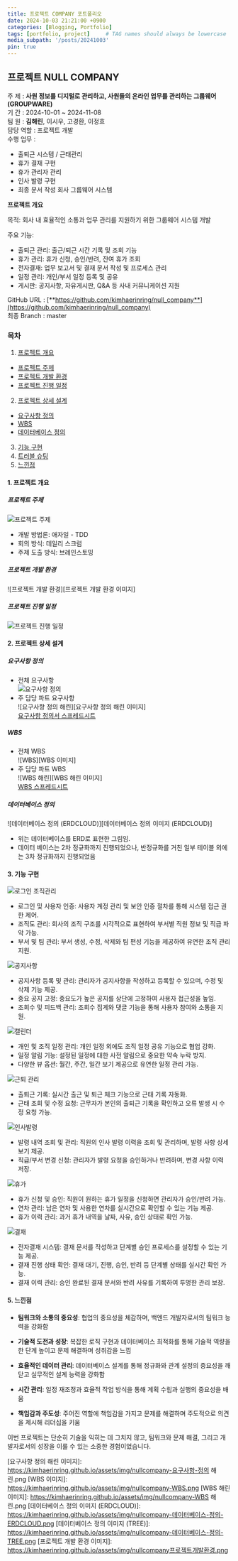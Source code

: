 ```yaml
---
title: 프로젝트 COMPANY 포트폴리오
date: 2024-10-03 21:21:00 +0900
categories: [Blogging, Portfolio]
tags: [portfolio, project]     # TAG names should always be lowercase
media_subpath: '/posts/20241003'
pin: true
---
```


## 프로젝트 NULL COMPANY

주 제 : **사원 정보를 디지털로 관리하고, 사원들의 온라인 업무를 관리하는 그룹웨어(GROUPWARE)**  
기 간 : 2024-10-01 ~ 2024-11-08  
팀 원 : **김해린**, 이시우, 고경환, 이정효  
담당 역할 : 프로젝트 개발  
수행 업무 :  
  - 출퇴근 시스템 / 근태관리
  - 휴가 결재 구현
  - 휴가 관리자 관리
  - 인사 발령 구현
  - 최종 문서 작성
  회사 그룹웨어 시스템

**프로젝트 개요**

목적: 회사 내 효율적인 소통과 업무 관리를 지원하기 위한 그룹웨어 시스템 개발

주요 기능:
- 출퇴근 관리: 출근/퇴근 시간 기록 및 조회 기능
- 휴가 관리: 휴가 신청, 승인/반려, 잔여 휴가 조회
- 전자결재: 업무 보고서 및 결재 문서 작성 및 프로세스 관리
- 일정 관리: 개인/부서 일정 등록 및 공유
- 게시판: 공지사항, 자유게시판, Q&A 등 사내 커뮤니케이션 지원


GitHub URL : [**https://github.com/kimhaerinring/null_company**](https://github.com/kimhaerinring/null_company)  
최종 Branch : master  

### **목차**

1. [프로젝트 개요][프로젝트 개요 링크]
 * [프로젝트 주제][프로젝트 주제 링크]
 * [프로젝트 개발 환경][프로젝트 개발 환경 링크]
 * [프로젝트 진행 일정][프로젝트 진행 일정 링크]
2. [프로젝트 상세 설계][프로젝트 상세 설계 링크]
 * [요구사항 정의][요구사항 정의 링크]
 * [WBS][WBS 링크]
 * [데이터베이스 정의][데이터베이스 정의 링크]
3. [기능 구현][기능 구현 링크]
4. [트러블 슈팅][트러블 슈팅 링크]
5. [느낀점][느낀점 링크]

#### **1. 프로젝트 개요**

##### **프로젝트 주제**
![프로젝트 주제][프로젝트 주제 이미지]   
 - 개발 방법론: 애자일 - TDD  
 - 회의 방식: 데일리 스크럼  
 - 주제 도출 방식: 브레인스토밍  

##### **프로젝트 개발 환경**
![프로젝트 개발 환경][프로젝트 개발 환경 이미지]   
   
##### **프로젝트 진행 일정**
![프로젝트 진행 일정][프로젝트 진행 일정 이미지]   
   
#### **2. 프로젝트 상세 설계**

##### **요구사항 정의**
 - 전체 요구사항  
![요구사항 정의][요구사항 정의 이미지]  
 - 주 담당 파트 요구사항  
![요구사항 정의 해린][요구사항 정의 해린 이미지]  
[요구사항 정의서 스프레드시트][요구사항 정의서 스프레드시트 링크]  
  
##### **WBS**
 - 전체 WBS  
![WBS][WBS 이미지]  
 - 주 담당 파트 WBS  
![WBS 해린][WBS 해린 이미지]  
[WBS 스프레드시트][WBS 스프레드시트 링크]  
   
##### **데이터베이스 정의**
![데이터베이스 정의 (ERDCLOUD)][데이터베이스 정의 이미지 (ERDCLOUD)]  
 - 위는 데이터베이스를 ERD로 표현한 그림임.  
 - 데이터 베이스는 2차 정규화까지 진행되었으나, 반정규화를 거친 일부 테이블 외에는 3차 정규화까지 진행되었음   
   
#### **3. 기능 구현**

![로그인 조직관리][로그인 조직관리]  
 - 로그인 및 사용자 인증: 사용자 계정 관리 및 보안 인증 절차를 통해 시스템 접근 권한 제어.
 - 조직도 관리: 회사의 조직 구조를 시각적으로 표현하여 부서별 직원 정보 및 직급 파악 가능.
 - 부서 및 팀 관리: 부서 생성, 수정, 삭제와 팀 편성 기능을 제공하여 유연한 조직 관리 지원.

    
![공지사항][공지사항]  
 - 공지사항 등록 및 관리: 관리자가 공지사항을 작성하고 등록할 수 있으며, 수정 및 삭제 기능 제공.
 - 중요 공지 고정: 중요도가 높은 공지를 상단에 고정하여 사용자 접근성을 높임.
 - 조회수 및 피드백 관리: 조회수 집계와 댓글 기능을 통해 사용자 참여와 소통을 지원.   
   
![캘린더][캘린더]  
 - 개인 및 조직 일정 관리: 개인 일정 외에도 조직 일정 공유 기능으로 협업 강화.
 - 일정 알림 기능: 설정된 일정에 대한 사전 알림으로 중요한 약속 누락 방지.
 - 다양한 뷰 옵션: 월간, 주간, 일간 보기 제공으로 유연한 일정 관리 가능.   
   
![근퇴 관리][근퇴 관리]  
 - 출퇴근 기록: 실시간 출근 및 퇴근 체크 기능으로 근태 기록 자동화.
 - 근태 조회 및 수정 요청: 근무자가 본인의 출퇴근 기록을 확인하고 오류 발생 시 수정 요청 가능.
  
   
![인사발령][인사발령]  
 - 발령 내역 조회 및 관리: 직원의 인사 발령 이력을 조회 및 관리하며, 발령 사항 상세 보기 제공.
 - 직급/부서 변경 신청: 관리자가 발령 요청을 승인하거나 반려하며, 변경 사항 이력 저장.
 
   
![휴가][휴가]  
 - 휴가 신청 및 승인: 직원이 원하는 휴가 일정을 신청하면 관리자가 승인/반려 가능.
 - 연차 관리: 남은 연차 및 사용한 연차를 실시간으로 확인할 수 있는 기능 제공.
 - 휴가 이력 관리: 과거 휴가 내역을 날짜, 사유, 승인 상태로 확인 가능.   
   
![결재][결재]  
 - 전자결재 시스템: 결재 문서를 작성하고 단계별 승인 프로세스를 설정할 수 있는 기능 제공.
 - 결재 진행 상태 확인: 결재 대기, 진행, 승인, 반려 등 단계별 상태를 실시간 확인 가능.
 - 결재 이력 관리: 승인 완료된 결재 문서와 반려 사유를 기록하여 투명한 관리 보장.
   
<!-- #### **4. 트러블 슈팅**
 * 게시글의 순서가 매번 다르게 로딩되는 문제가 발생함  
   - fetch 기능을 활용해 비동기식으로 리스트를 불러오는 도중 발생한 문제임을 파악함  
   - fetch구문을 async 함수 내부에 위치시키고, await를 사용하여 순서대로 게시글이 로딩되게 처리함  
  
 * 썸머노트 위지위그에디터 구현시 게시글 작성시 게시글 내용(텍스트) 작성 란에 이미지를 드래그 드랍하여 입력할 수 있는 문제 발생  
   - 썸머노트에서 제공하는 이미지 삽입 이벤트를 활용하여 이미지 삽입 이벤트 발생시 해당 이벤트를 중지하도록 처리함  
  
 * 모달 내부 지도 출력시 지도 이미지가 불러와지지 않는 문제가 발생함  
   - 카카오 지도 API에서 제공하는 모달 버튼에 이벤트를 부여하여 문제를 해결하고자 하였으나 모달이 화면에 출력되는데에 시간 지연이 존재하여 해당 방법만으로는 해결에 어려움이 있었음  
   - 자바스크립트의 MutaionObserver 기능을 활용하여 모달창의 display 속성이 바뀔 때 relayout 함수가 호출되도록 개선하여 문제를 해결함  
  
 * 게시글 리스트 정렬 방식 변경시 html 소스 코드 상에는 객체가 존재하나 화면상에 출력되지 않는 문제가 발생함  
   - 리스트 로딩시 애니메이션 등은 외부 템플릿의 css, js를 사용하였는데, 한번 배치된 리스트를 재배치할수 없게 설계되어있음을 확인함   
   - 로딩 애니메이션 및 스타일 등을 담당하는 css, js 코드를 분석하여 동일한 기능을 하는 코드를 재작성하여 문제를 해결함   
   -->
#### **5. 느낀점**

 * **팀워크와 소통의 중요성**: 협업의 중요성을 체감하며, 백엔드 개발자로서의 팀워크 능력을 강화함  

 * **기술적 도전과 성장**: 복잡한 로직 구현과 데이터베이스 최적화를 통해 기술적 역량을 한 단계 높이고 문제 해결하며 성취감을 느낌  

 * **효율적인 데이터 관리**: 데이터베이스 설계를 통해 정규화와 관계 설정의 중요성을 깨닫고 실무적인 설계 능력을 강화함  

 * **시간 관리**: 일정 재조정과 효율적 작업 방식을 통해 계획 수립과 실행의 중요성을 배움 

 * **책임감과 주도성**: 주어진 역할에 책임감을 가지고 문제를 해결하며 주도적으로 의견을 제시해 리더십을 키움  

이번 프로젝트는 단순히 기술을 익히는 데 그치지 않고, 팀워크와 문제 해결, 그리고 개발자로서의 성장을 이룰 수 있는 소중한 경험이었습니다. 

[프로젝트 개요 링크]: https://kimhaerinring.github.io/posts/%ED%94%84%EB%A1%9C%EC%A0%9D%ED%8A%B8-COMPANY-%ED%8F%AC%ED%8A%B8%ED%8F%B4%EB%A6%AC%EC%98%A4/#1-%ED%94%84%EB%A1%9C%EC%A0%9D%ED%8A%B8-%EA%B0%9C%EC%9A%94
[프로젝트 주제 링크]: https://kimhaerinring.github.io/posts/%ED%94%84%EB%A1%9C%EC%A0%9D%ED%8A%B8-COMPANY-%ED%8F%AC%ED%8A%B8%ED%8F%B4%EB%A6%AC%EC%98%A4/#%ED%94%84%EB%A1%9C%EC%A0%9D%ED%8A%B8-%EC%A3%BC%EC%A0%9C
[프로젝트 진행 일정 링크]: https://kimhaerinring.github.io/posts/%ED%94%84%EB%A1%9C%EC%A0%9D%ED%8A%B8-COMPANY-%ED%8F%AC%ED%8A%B8%ED%8F%B4%EB%A6%AC%EC%98%A4/#%ED%94%84%EB%A1%9C%EC%A0%9D%ED%8A%B8-%EC%A7%84%ED%96%89-%EC%9D%BC%EC%A0%95
[프로젝트 상세 설계 링크]: https://kimhaerinring.github.io/posts/%ED%94%84%EB%A1%9C%EC%A0%9D%ED%8A%B8-COMPANY-%ED%8F%AC%ED%8A%B8%ED%8F%B4%EB%A6%AC%EC%98%A4/#2-%ED%94%84%EB%A1%9C%EC%A0%9D%ED%8A%B8-%EC%83%81%EC%84%B8-%EC%84%A4%EA%B3%84
[요구사항 정의 링크]: https://kimhaerinring.github.io/posts/%ED%94%84%EB%A1%9C%EC%A0%9D%ED%8A%B8-COMPANY-%ED%8F%AC%ED%8A%B8%ED%8F%B4%EB%A6%AC%EC%98%A4/#%EC%9A%94%EA%B5%AC%EC%82%AC%ED%95%AD-%EC%A0%95%EC%9D%98
[WBS 링크]: https://kimhaerinring.github.io/%ED%94%84%EB%A1%9C%EC%A0%9D%ED%8A%B8-COMPANY-%ED%8F%AC%ED%8A%B8%ED%8F%B4%EB%A6%AC%EC%98%A4/#wbs
[ERDCLOUD 링크]: https://www.erdcloud.com/d/6xv5D2FfbDApxrQHz  
[데이터베이스 정의 링크]: https://kimhaerinring.github.io/posts/%ED%94%84%EB%A1%9C%EC%A0%9D%ED%8A%B8-COMPANY-%ED%8F%AC%ED%8A%B8%ED%8F%B4%EB%A6%AC%EC%98%A4/#%EB%8D%B0%EC%9D%B4%ED%84%B0%EB%B2%A0%EC%9D%B4%EC%8A%A4-%EC%A0%95%EC%9D%98
[프로젝트 개발 환경 링크]: https://kimhaerinring.github.io/posts/%ED%94%84%EB%A1%9C%EC%A0%9D%ED%8A%B8-COMPANY-%ED%8F%AC%ED%8A%B8%ED%8F%B4%EB%A6%AC%EC%98%A4/#%ED%94%84%EB%A1%9C%EC%A0%9D%ED%8A%B8-%EA%B0%9C%EB%B0%9C-%ED%99%98%EA%B2%BD
[기능 구현 링크]: https://kimhaerinring.github.io/posts/%ED%94%84%EB%A1%9C%EC%A0%9D%ED%8A%B8-COMPANY-%ED%8F%AC%ED%8A%B8%ED%8F%B4%EB%A6%AC%EC%98%A4/#3-%EA%B8%B0%EB%8A%A5-%EA%B5%AC%ED%98%84
[트러블 슈팅 링크]: https://kimhaerinring.github.io/posts/%ED%94%84%EB%A1%9C%EC%A0%9D%ED%8A%B8-COMPANY-%ED%8F%AC%ED%8A%B8%ED%8F%B4%EB%A6%AC%EC%98%A4/#4-%ED%8A%B8%EB%9F%AC%EB%B8%94-%EC%8A%88%ED%8C%85
[느낀점 링크]: https://kimhaerinring.github.io/%ED%94%84%EB%A1%9C%EC%A0%9D%ED%8A%B8-COMPANY-%ED%8F%AC%ED%8A%B8%ED%8F%B4%EB%A6%AC%EC%98%A4/#5-%EB%8A%90%EB%82%80%EC%A0%90

[요구사항 정의서 스프레드시트 링크]: https://docs.google.com/spreadsheets/d/1ku2dC6wREDqjZlxOhhuyzHgqXTy5QwC0TL91EXdQXlM/edit?gid=2111736112#gid=2111736112
[WBS 스프레드시트 링크]: https://docs.google.com/spreadsheets/d/1ku2dC6wREDqjZlxOhhuyzHgqXTy5QwC0TL91EXdQXlM/edit?gid=1090507400#gid=1090507400
[Table 정의서 스프레드시트 링크]: https://docs.google.com/spreadsheets/d/1ku2dC6wREDqjZlxOhhuyzHgqXTy5QwC0TL91EXdQXlM/edit?gid=572727839#gid=572727839

[프로젝트 주제 이미지]: https://kimhaerinring.github.io/assets/img/nullcompany-프로젝트-주제.png
[프로젝트 진행 일정 이미지]: https://kimhaerinring.github.io/assets/img/nullcompany-프로젝트-진행-일정.png
[요구사항 정의 이미지]: https://kimhaerinring.github.io/assets/img/nullcompany-요구사항-정의.png
[요구사항 정의 해린 이미지]: https://kimhaerinring.github.io/assets/img/nullcompany-요구사항-정의 해린.png
[WBS 이미지]: https://kimhaerinring.github.io/assets/img/nullcompany-WBS.png
[WBS 해린 이미지]: https://kimhaerinring.github.io/assets/img/nullcompany-WBS 해린.png
[데이터베이스 정의 이미지 (ERDCLOUD)]: https://kimhaerinring.github.io/assets/img/nullcompany-데이터베이스-정의-ERDCLOUD.png
[데이터베이스 정의 이미지 (TREE)]: https://kimhaerinring.github.io/assets/img/nullcompany-데이터베이스-정의-TREE.png
[프로젝트 개발 환경 이미지]: https://kimhaerinring.github.io/assets/img/nullcompany프로젝트개발환경.png

[로그인 조직관리]: https://kimhaerinring.github.io/assets/img/Login.gif
[공지사항]: https://kimhaerinring.github.io/assets/img/Notice.gif
[캘린더]: https://kimhaerinring.github.io/img/Calender.gif
[근퇴 관리]: https://kimhaerinring.github.io/assets/img/Profile.gif

[인사발령]: https://kimhaerinring.github.io/assets/img/Appointment.gif
[휴가]: https://kimhaerinring.github.io/assets/img/Vacation.gif
[결재]: https://kimhaerinring.github.io/assets/img/Vacation.gif
